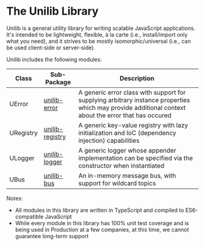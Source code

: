 # The Unilib Library

Unilib is a general utility library for writing scalable JavaScript applications. It's intended to be lightweight, flexible, à la carte (i.e., install/import only what you need), and it strives to be mostly isomorphic/universal (i.e., can be used client-side or server-side).

Unilib includes the following modules:

| Class     | Sub-Package                                                      | Description                                                                                                                                          |
| --------- | ---------------------------------------------------------------- | ---------------------------------------------------------------------------------------------------------------------------------------------------- |
| UError    | [unilib-error](https://www.npmjs.com/package/unilib-error)       | A generic error class with support for supplying arbitrary instance properties which may provide additional context about the error that has occured |
| URegistry | [unilib-registry](https://www.npmjs.com/package/unilib-registry) | A generic key-value registry with lazy initialization and IoC (dependency injection) capabilities                                                    |
| ULogger   | [unilib-logger](https://www.npmjs.com/package/unilib-logger)     | A generic logger whose appender implementation can be specified via the constructor when instantiated                                                |
| UBus      | [unilib-bus](https://www.npmjs.com/package/unilib-bus)           | An in-memory message bus, with support for wildcard topics                                                                                           |

Notes:

- All modules in this library are written in TypeScript and compiled to ES6-compatible JavaScript
- While every module in this library has 100% unit test coverage and is being used in Production at a few companies, at this time, we cannot guarantee long-term support
